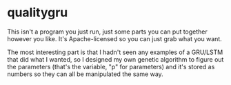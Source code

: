 # qualitygru
 
This isn't a program you just run, just some parts you can put together however you like. It's Apache-licensed so you can just grab what you want.

The most interesting part is that I hadn't seen any examples of a GRU/LSTM that did what I wanted, so I designed my own genetic algorithm to figure out the parameters (that's the variable, "p" for parameters) and it's stored as numbers so they can all be manipulated the same way.

